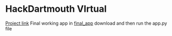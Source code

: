 # HackDartmouth VIrtual
[Project link](https://devpost.com/software/selfaid)
Final working app in [final_app](https://github.com/Mysterious-Owl/hackdartmouth/tree/main/final_app)
download and then run the app.py file
